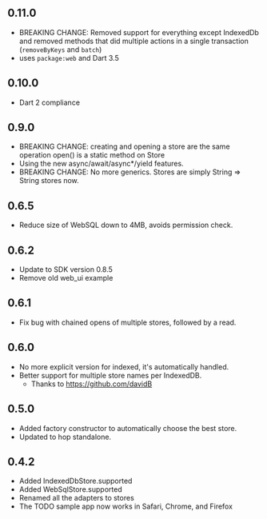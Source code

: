 ## 0.11.0

* BREAKING CHANGE: Removed support for everything except IndexedDb and removed methods that did multiple actions in
  a single transaction (`removeByKeys` and `batch`)
* uses `package:web` and Dart 3.5

## 0.10.0

* Dart 2 compliance

## 0.9.0

* BREAKING CHANGE: creating and opening a store are the same operation
  open() is a static method on Store
* Using the new async/await/async*/yield features.
* BREAKING CHANGE: No more generics. Stores are simply String => String stores now.

## 0.6.5

* Reduce size of WebSQL down to 4MB, avoids permission check.

## 0.6.2

* Update to SDK version 0.8.5
* Remove old web_ui example

## 0.6.1

* Fix bug with chained opens of multiple stores, followed by a read.

## 0.6.0

* No more explicit version for indexed, it's automatically handled.
* Better support for multiple store names per IndexedDB.
  * Thanks to https://github.com/davidB

## 0.5.0

* Added factory constructor to automatically choose the best store.
* Updated to hop standalone.

## 0.4.2

* Added IndexedDbStore.supported
* Added WebSqlStore.supported
* Renamed all the adapters to stores
* The TODO sample app now works in Safari, Chrome, and Firefox
